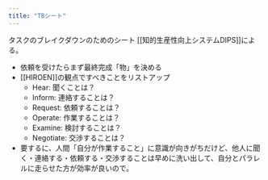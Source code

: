 ```yaml
---
title: "TBシート"
---
```


タスクのブレイクダウンのためのシート
[[知的生産性向上システムDIPS]]による。

- 依頼を受けたらまず最終完成「物」を決める
- [[HIROEN]]の観点ですべきことをリストアップ
    - Hear: 聞くことは？
    - Inform: 連絡することは？
    - Request: 依頼することは？
    - Operate: 作業することは？
    - Examine: 検討することは？
    - Negotiate: 交渉することは？
- 要するに、人間「自分が作業すること」に意識が向きがちだけど、他人に聞く・連絡する・依頼する・交渉することは早めに洗い出して、自分とパラレルに走らせた方が効率が良いので。

